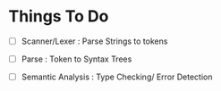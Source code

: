 # Things To Do
- [ ] Scanner/Lexer : Parse Strings to tokens


- [ ] Parse : Token to Syntax Trees


- [ ] Semantic Analysis : Type Checking/ Error Detection

